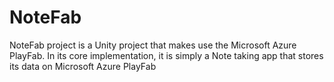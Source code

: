 # NoteFab
NoteFab project is a Unity project that makes use the Microsoft Azure PlayFab. In its core implementation, it is simply a Note taking app that stores its data on Microsoft Azure PlayFab
